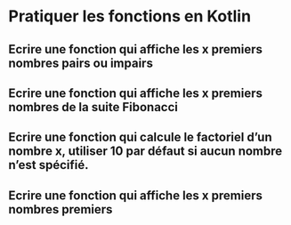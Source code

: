 # Pratiquer les fonctions en Kotlin

## Ecrire une fonction qui affiche les x premiers nombres pairs ou impairs

## Ecrire une fonction qui affiche les x premiers nombres de la suite Fibonacci 

## Ecrire une fonction qui calcule le factoriel d’un nombre x, utiliser 10 par défaut si aucun nombre n’est spécifié.   

## Ecrire une fonction qui affiche les x premiers nombres premiers 

